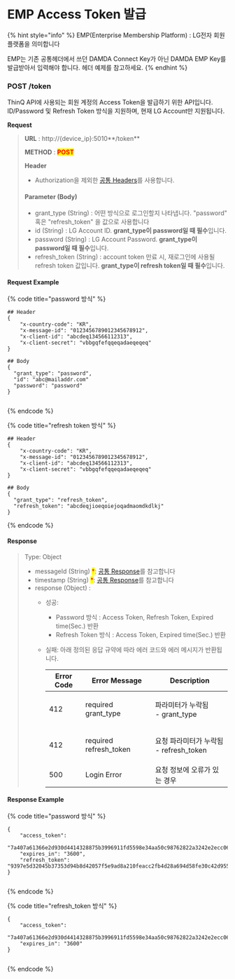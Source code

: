 # EMP Access Token 발급

{% hint style="info" %}
EMP(Enterprise Membership Platform) : LG전자 회원 플랫폼을 의미합니다

EMP는 기존 공통헤더에서 쓰던 DAMDA Connect Key가 아닌 DAMDA EMP Key를 발급받아서 입력해야 합니다. 헤더 예제를 참고하세요.
{% endhint %}

### POST /token

ThinQ API에 사용되는 회원 계정의 Access Token을 발급하기 위한 API입니다. ID/Password 및 Refresh Token 방식을 지원하며, 현재 LG Account만 지원됩니다.



**Request**

> **URL** : http://{device\_ip}:5010**/token**
>
> **METHOD** : <mark style="color:red;">**POST**</mark>
>
> **Header**&#x20;
>
> * Authorization을 제외한 [공통 Headers](broken-reference)를 사용합니다.
>
> #### Parameter (Body)
>
> * grant\_type (String) : 어떤 방식으로 로그인할지 나타냅니다. "password" 혹은 "refresh\_token" 을 값으로 사용합니다
> * id (String) : LG Account ID. **grant\_type이 password일 때 필수**입니다.
> * password (String) : LG Account Password. **grant\_type이 password일 때 필수**입니다.
> * refresh\_token (String) : account token 만료 시, 재로그인에 사용될 refresh token 값입니다. **grant\_type이 refresh token일 때 필수**입니다.

#### Request Example

{% code title="password 방식" %}
```
## Header
{
    "x-country-code": "KR",
    "x-message-id": "0123456789012345678912",
    "x-client-id": "abcdeq134566112313",
    "x-client-secret": "vbbgqfefqqeqadaeqeqeq"
}

## Body
{
  "grant_type": "password",
  "id": "abc@mailaddr.com"
  "password": "password"
}
       
```
{% endcode %}

{% code title="refresh token 방식" %}
```
## Header
{
    "x-country-code": "KR",
    "x-message-id": "0123456789012345678912",
    "x-client-id": "abcdeq134566112313",
    "x-client-secret": "vbbgqfefqqeqadaeqeqeq"
}

## Body
{
  "grant_type": "refresh_token",
  "refresh_token": "abcdeqjioeqoiejoqadmaomdkdlkj"
}
```
{% endcode %}



#### Response

> Type: Object
>
> * messageId (String) <mark style="color:red;">\*</mark>: [공통 Response](common-response.md#undefined-1)를 참고합니다
> * timestamp (String) <mark style="color:red;">\*</mark>: [공통 Response](common-response.md#undefined-1)를 참고합니다
> * response (Object) :&#x20;
>   * 성공:&#x20;
>     * Password 방식 : Access Token, Refresh Token, Expired time(Sec.) 반환
>     * Refresh Token 방식 : Access Token, Expired time(Sec.) 반환
>   *   실패: 아래 정의된 응답 규약에 따라 에러 코드와 에러 메시지가 반환됩니다.
>
>       | Error Code | Error Message           | Description                            |
>       | ---------- | ----------------------- | -------------------------------------- |
>       | 412        | required grant\_type    | <p>파라미터가 누락됨<br>- grant_type</p>       |
>       | 412        | required refresh\_token | <p>요청 파라미터가 누락됨<br>- refresh_token</p> |
>       | 500        | Login Error             | 요청 정보에 오류가 있는 경우                       |

#### Response Example

{% code title="password 방식" %}
```
{
    "access_token":
    "7a407a61366e2d930d4414328875b3996911fd5598e34aa50c98762822a3242e2ecc06cf9252514081ddafec48916495",
    "expires_in": "3600",
    "refresh_token": "9397e5d32045b37353d94b8d42057f5e9ad8a210feacc2fb4d28a694d58fe30c42d955c15fa436825364dde96b59a1a0"
}
       
```
{% endcode %}

{% code title="refresh_token 방식" %}
```
{
    "access_token":
    "7a407a61366e2d930d4414328875b3996911fd5598e34aa50c98762822a3242e2ecc06cf9252514081ddafec48916495",
    "expires_in": "3600"
}
       
```
{% endcode %}
